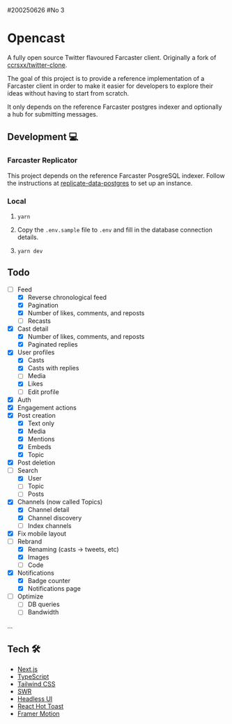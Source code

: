 #200250626
#No 3

# Opencast

A fully open source Twitter flavoured Farcaster client. Originally a fork of [ccrsxx/twitter-clone](https://github.com/ccrsxx/twitter-clone).

The goal of this project is to provide a reference implementation of a Farcaster client in order to make it easier for developers to explore their ideas without having to start from scratch.

It only depends on the reference Farcaster postgres indexer and optionally a hub for submitting messages.

## Development 💻

### Farcaster Replicator

This project depends on the reference Farcaster PosgreSQL indexer. Follow the instructions at [replicate-data-postgres](https://github.com/farcasterxyz/hub-monorepo/tree/main/packages/hub-nodejs/examples/replicate-data-postgres) to set up an instance.

### Local

1. `yarn`

1. Copy the `.env.sample` file to `.env` and fill in the database connection details.

1. `yarn dev`

## Todo

- [ ] Feed
  - [x] Reverse chronological feed
  - [x] Pagination
  - [x] Number of likes, comments, and reposts
  - [ ] Recasts
- [x] Cast detail
  - [x] Number of likes, comments, and reposts
  - [x] Paginated replies
- [x] User profiles
  - [x] Casts
  - [x] Casts with replies
  - [ ] Media
  - [x] Likes
  - [ ] Edit profile
- [x] Auth
- [x] Engagement actions
- [x] Post creation
  - [x] Text only
  - [x] Media
  - [x] Mentions
  - [x] Embeds
  - [x] Topic
- [x] Post deletion
- [ ] Search
  - [x] User
  - [ ] Topic
  - [ ] Posts
- [x] Channels (now called Topics)
  - [x] Channel detail
  - [x] Channel discovery
  - [ ] Index channels
- [x] Fix mobile layout
- [ ] Rebrand
  - [x] Renaming (casts -> tweets, etc)
  - [x] Images
  - [ ] Code
- [x] Notifications
  - [x] Badge counter
  - [x] Notifications page
- [ ] Optimize
  - [ ] DB queries
  - [ ] Bandwidth

...

## Tech 🛠

- [Next.js](https://nextjs.org)
- [TypeScript](https://www.typescriptlang.org)
- [Tailwind CSS](https://tailwindcss.com)
- [SWR](https://swr.vercel.app)
- [Headless UI](https://headlessui.com)
- [React Hot Toast](https://react-hot-toast.com)
- [Framer Motion](https://framer.com)
